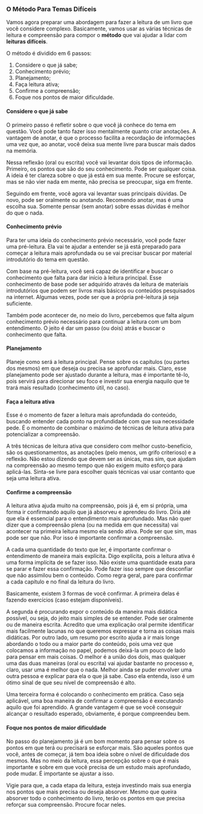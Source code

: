 ### O Método Para Temas Difíceis

Vamos agora preparar uma abordagem para fazer a leitura de um livro que você considere complexo. Basicamente, vamos usar as várias técnicas de leitura e compreensão para compor o **método** que vai ajudar a lidar com **leituras difíceis**.

O método é dividido em 6 passos:

1. Considere o que já sabe; 
2. Conhecimento prévio;
3. Planejamento;
4. Faça leitura ativa;
5. Confirme a compreensão;
6. Foque nos pontos de maior dificuldade.

#### Considere o que já sabe

O primeiro passo é refletir sobre o que você já conhece do tema em questão. Você pode tanto fazer isso mentalmente quanto criar anotações. A vantagem de anotar, é que o processo facilita a recordação de informações uma vez que, ao anotar, você deixa sua mente livre para buscar mais dados na memória.

Nessa reflexão (oral ou escrita) você vai levantar dois tipos de informação. Primeiro, os pontos que são do seu conhecimento. Pode ser qualquer coisa. A ideia é ter clareza sobre o que já está em sua mente. Procure se esforçar, mas se não vier nada em mente, não precisa se preocupar, siga em frente.

Seguindo em frente, você agora vai levantar suas principais dúvidas. De novo, pode ser oralmente ou anotando. Recomendo anotar, mas é uma escolha sua. Somente pensar (sem anotar) sobre essas dúvidas é melhor do que o nada.

#### Conhecimento prévio

Para ter uma ideia do conhecimento prévio necessário, você pode fazer uma pré-leitura. Ela vai te ajudar a entender se já está preparado para começar a leitura mais aprofundada ou se vai precisar buscar por material introdutório do tema em questão.

Com base na pré-leitura, você será capaz de identificar e buscar o conhecimento que falta para dar início à leitura principal. Esse conhecimento de base pode ser adquirido através da leitura de materiais introdutórios que podem ser livros mais básicos ou conteúdos pesquisados na internet. Algumas vezes, pode ser que a própria pré-leitura já seja suficiente.

Também pode acontecer de, no meio do livro, percebemos que falta algum conhecimento prévio necessário para continuar a leitura com um bom entendimento. O jeito é dar um passo (ou dois) atrás e buscar o conhecimento que falta.

#### Planejamento

Planeje como será a leitura principal. Pense sobre os capítulos (ou partes dos mesmos) em que deseja ou precisa se aprofundar mais. Claro, esse planejamento pode ser ajustado durante a leitura, mas é importante tê-lo, pois servirá para direcionar seu foco e investir sua energia naquilo que te trará mais resultado (conhecimento útil, no caso).

#### Faça a leitura ativa

Esse é o momento de fazer a leitura mais aprofundada do conteúdo, buscando entender cada ponto na profundidade com que sua necessidade pede. É o momento de combinar o máximo de técnicas de leitura ativa para potencializar a compreensão.

A três técnicas de leitura ativa que considero com melhor custo-benefício, são os questionamentos, as anotações (pelo menos, um grifo criterioso) e a reflexão. Não estou dizendo que devem ser as únicas, mas sim, que ajudam na compreensão ao mesmo tempo que não exigem muito esforço para aplicá-las. Sinta-se livre para escolher quais técnicas vai usar contanto que seja uma leitura ativa.

#### Confirme a compreensão

A leitura ativa ajuda muito na compreensão, pois já é, em si própria, uma forma ir confirmando aquilo que já absorveu e aprendeu do livro. Diria até que ela é essencial para o entendimento mais aprofundado. Mas não quer dizer que a compreensão plena (ou na medida em que necessita) vai acontecer na primeira leitura mesmo ela sendo ativa. Pode ser que sim, mas pode ser que não. Por isso é importante confirmar a compreensão.

A cada uma quantidade do texto que ler, é importante confirmar o entendimento de maneira mais explícita. Digo explícita, pois a leitura ativa é uma forma implícita de se fazer isso. Não existe uma quantidade exata para se parar e fazer essa confirmação. Pode fazer isso sempre que desconfiar que não assimilou bem o conteúdo. Como regra geral, pare para confirmar a cada capítulo e no final da leitura do livro.

Basicamente, existem 3 formas de você confirmar. A primeira delas é fazendo exercícios (caso estejam disponíveis).

A segunda é procurando expor o conteúdo da maneira mais didática possível, ou seja, do jeito mais simples de se entender. Pode ser oralmente ou de maneira escrita. Acredito que uma explicação oral permite identificar mais facilmente lacunas no que queremos expressar e torna as coisas mais didáticas. Por outro lado, um resumo por escrito ajuda a ir mais longe abordando o todo ou a maior parte do conteúdo, pois uma vez que colocamos a informação no papel, podemos deixá-la um pouco de lado para pensar em mais coisas. O melhor é a união dos dois, mas qualquer uma das duas maneiras (oral ou escrita) vai ajudar bastante no processo e, claro, usar uma é melhor que o nada. Melhor ainda se puder envolver uma outra pessoa e explicar para ela o que já sabe. Caso ela entenda, isso é um ótimo sinal de que seu nível de compreensão é alto.

Uma terceira forma é colocando o conhecimento em prática. Caso seja aplicável, uma boa maneira de confirmar a compreensão é executando aquilo que foi aprendido. A grande vantagem é que se você conseguir alcançar o resultado esperado, obviamente, é porque compreendeu bem.

#### Foque nos pontos de maior dificuldade

No passo do planejamento já é um bom momento para pensar sobre os pontos em que terá ou precisará se esforçar mais. São aqueles pontos que você, antes de começar, já tem boa ideia sobre o nível de dificuldade dos mesmos. Mas no meio da leitura, essa percepção sobre o que é mais importante e sobre em que você precisa de um estudo mais aprofundado, pode mudar. É importante se ajustar a isso.

Vigie para que, a cada etapa da leitura, esteja investindo mais sua energia nos pontos que mais precisa ou deseja absorver. Mesmo que queira absorver todo o conhecimento do livro, terão os pontos em que precisa reforçar sua compreensão. Procure focar neles.
